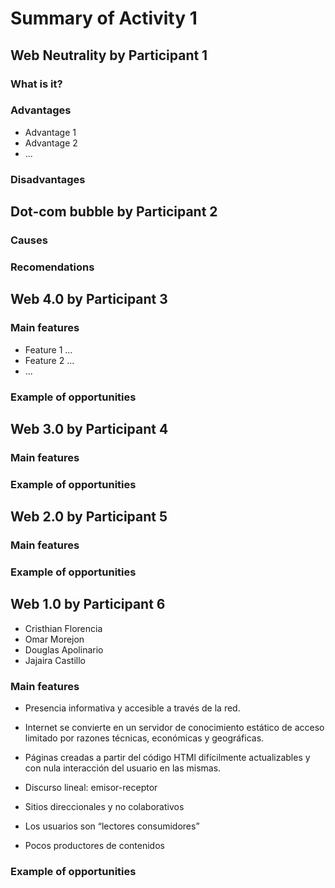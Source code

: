 # Summary of Activity 1


## Web Neutrality by Participant 1

### What is it?

### Advantages
  - Advantage 1
  - Advantage 2
  - ...

### Disadvantages


## Dot-com bubble by Participant 2

### Causes

### Recomendations


## Web 4.0 by Participant 3

### Main features
 - Feature 1 ...
 - Feature 2 ...
 - ...

### Example of opportunities


## Web 3.0 by Participant 4

### Main features

### Example of opportunities


## Web 2.0 by Participant 5

### Main features

### Example of opportunities


## Web 1.0 by Participant 6
- Cristhian Florencia
- Omar Morejon
- Douglas Apolinario
- Jajaira Castillo

### Main features
- Presencia informativa y accesible a través de la red.

- Internet se convierte en un servidor de conocimiento estático de acceso limitado por razones técnicas, económicas y geográficas.

- Páginas creadas a partir del código HTMl difícilmente actualizables y con nula interacción del usuario en las mismas.

- Discurso lineal: emisor-receptor

- Sitios direccionales y no colaborativos

- Los usuarios son “lectores consumidores”

- Pocos productores de contenidos
### Example of opportunities
